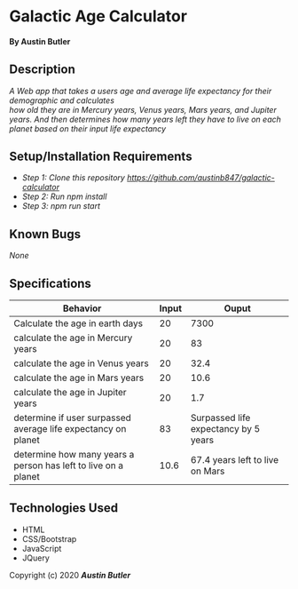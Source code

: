 # Galactic Age Calculator

#### By Austin Butler

## Description

_A Web app that takes a users age and average life expectancy for their demographic and calculates  
how old they are in Mercury years, Venus years, Mars years, and Jupiter years. And then determines how many years left they have to live on each planet based on their input life expectancy_
  
## Setup/Installation Requirements

* _Step 1: Clone this repository https://github.com/austinb847/galactic-calculator_
* _Step 2: Run npm install_
* _Step 3: npm run start_

## Known Bugs

_None_

## Specifications

| Behavior                                                       	| Input 	| Ouput                                	|
|----------------------------------------------------------------	|-------	|--------------------------------------	|
| Calculate the age in earth days                                	| 20    	| 7300                                 	|
| calculate the age in Mercury years                             	| 20    	| 83                                   	|
| calculate the age in Venus years                               	| 20    	| 32.4                                 	|
| calculate the age in Mars years                                	| 20    	| 10.6                                 	|
| calculate the age in Jupiter years                             	| 20    	| 1.7                                  	|
| determine if user surpassed average life expectancy on planet  	| 83    	| Surpassed life expectancy by 5 years 	|
| determine how many years a person has left to live on a planet 	| 10.6  	| 67.4 years left to live on Mars      	|

## Technologies Used

* HTML
* CSS/Bootstrap
* JavaScript
* JQuery

Copyright (c) 2020 **_Austin Butler_**
